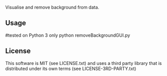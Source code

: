 Visualise and remove background from data.

## Usage

#tested on Python 3 only
python removeBackgroundGUI.py

## License

This software is MIT (see LICENSE.txt) and uses a third party library that is distributed under its own terms (see LICENSE-3RD-PARTY.txt)
